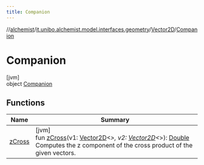 ```yaml
---
title: Companion
---
```

//[alchemist](../../../../index.html)/[it.unibo.alchemist.model.interfaces.geometry](../../index.html)/[Vector2D](../index.html)/[Companion](index.html)



# Companion



[jvm]\
object [Companion](index.html)



## Functions


| Name | Summary |
|---|---|
| [zCross](z-cross.html) | [jvm]<br>fun [zCross](z-cross.html)(v1: [Vector2D](../index.html)<*>, v2: [Vector2D](../index.html)<*>): [Double](https://kotlinlang.org/api/latest/jvm/stdlib/kotlin/-double/index.html)<br>Computes the z component of the cross product of the given vectors. |

